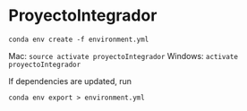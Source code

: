 # ProyectoIntegrador

```conda env create -f environment.yml```

Mac: ```source activate proyectoIntegrador```
Windows: ```activate proyectoIntegrador```

If dependencies are updated, run

```conda env export > environment.yml```
